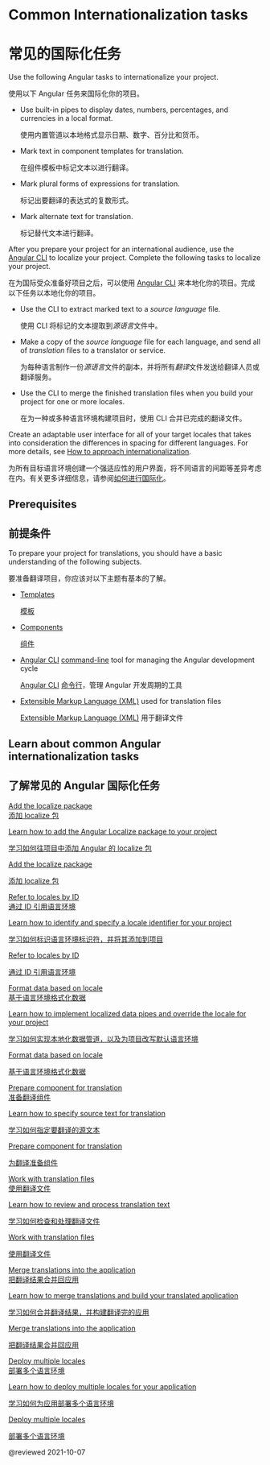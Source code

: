 # Common Internationalization tasks

# 常见的国际化任务

Use the following Angular tasks to internationalize your project.

使用以下 Angular 任务来国际化你的项目。

* Use built-in pipes to display dates, numbers, percentages, and currencies in a local format.

  使用内置管道以本地格式显示日期、数字、百分比和货币。

* Mark text in component templates for translation.

  在组件模板中标记文本以进行翻译。

* Mark plural forms of expressions for translation.

  标记出要翻译的表达式的复数形式。

* Mark alternate text for translation.

  标记替代文本进行翻译。

After you prepare your project for an international audience, use the [Angular CLI][AioCliMain] to localize your project.
Complete the following tasks to localize your project.

在为国际受众准备好项目之后，可以使用 [Angular CLI][AioCliMain] 来本地化你的项目。完成以下任务以本地化你的项目。

* Use the CLI to extract marked text to a *source language* file.

  使用 CLI 将标记的文本提取到*源语言*文件中。

* Make a copy of the *source language* file for each language, and send all of *translation* files to a translator or service.

  为每种语言制作一份*源语言*文件的副本，并将所有*翻译*文件发送给翻译人员或翻译服务。

* Use the CLI to merge the finished translation files when you build your project for one or more locales.

  在为一种或多种语言环境构建项目时，使用 CLI 合并已完成的翻译文件。

<div class="alert is-helpful">

Create an adaptable user interface for all of your target locales that takes into consideration the differences in spacing for different languages.
For more details, see [How to approach internationalization][ThinkwithgoogleMarketfinderIntlEnUsGuideHowToApproachI18nOverview].

为所有目标语言环境创建一个强适应性的用户界面，将不同语言的间距等差异考虑在内。有关更多详细信息，请参阅[如何进行国际化][ThinkwithgoogleMarketfinderIntlEnUsGuideHowToApproachI18nOverview]。

</div>

## Prerequisites

## 前提条件

To prepare your project for translations, you should have a basic understanding of the following subjects.

要准备翻译项目，你应该对以下主题有基本的了解。

* [Templates][AioGuideGlossaryTemplate]

  [模板][AioGuideGlossaryTemplate]

* [Components][AioGuideGlossaryComponent]

  [组件][AioGuideGlossaryComponent]

* [Angular CLI][AioCliMain] [command-line][AioGuideGlossaryCommandLineInterfaceCli] tool for managing the Angular development cycle

  [Angular CLI][AioCliMain] [命令行][AioGuideGlossaryCommandLineInterfaceCli]，管理 Angular 开发周期的工具

* [Extensible Markup Language (XML)][W3Xml] used for translation files

  [Extensible Markup Language (XML)][W3Xml] 用于翻译文件

## Learn about common Angular internationalization tasks

## 了解常见的 Angular 国际化任务

<div class="card-container">
    <a href="guide/i18n-common-add-package" class="docs-card" title="Add the localize package">
      <section>Add the localize package</section>
      <section>添加 localize 包</section>
      <p>Learn how to add the Angular Localize package to your project</p>
      <p>学习如何往项目中添加 Angular 的 localize 包</p>
      <p class="card-footer">Add the localize package</p>
      <p class="card-footer">添加 localize 包</p>
  </a>
  <a href="guide/i18n-common-locale-id" class="docs-card" title="Refer to locales by ID">
    <section>Refer to locales by ID</section>
    <section>通过 ID 引用语言环境</section>
    <p>Learn how to identify and specify a locale identifier for your project</p>
    <p>学习如何标识语言环境标识符，并将其添加到项目</p>
    <p class="card-footer">Refer to locales by ID</p>
    <p class="card-footer">通过 ID 引用语言环境</p>
  </a>
  <a href="guide/i18n-common-format-data-locale" class="docs-card" title="Format data based on locale">
    <section>Format data based on locale</section>
    <section>基于语言环境格式化数据</section>
    <p>Learn how to implement localized data pipes and override the locale for your project</p>
    <p>学习如何实现本地化数据管道，以及为项目改写默认语言环境</p>
    <p class="card-footer">Format data based on locale</p>
    <p class="card-footer">基于语言环境格式化数据</p>
  </a>
  <a href="guide/i18n-common-prepare" class="docs-card" title="Prepare component for translation">
    <section>Prepare component for translation</section>
    <section>准备翻译组件</section>
    <p>Learn how to specify source text for translation</p>
    <p>学习如何指定要翻译的源文本</p>
    <p class="card-footer">Prepare component for translation</p>
    <p class="card-footer">为翻译准备组件</p>
  </a>
  <a href="guide/i18n-common-translation-files" class="docs-card" title="Work with translation files">
    <section>Work with translation files</section>
    <section>使用翻译文件</section>
    <p>Learn how to review and process translation text</p>
    <p>学习如何检查和处理翻译文件</p>
    <p class="card-footer">Work with translation files</p>
    <p class="card-footer">使用翻译文件</p>
  </a>
  <a href="guide/i18n-common-merge" class="docs-card" title="Merge translations into the application">
    <section>Merge translations into the application</section>
    <section>把翻译结果合并回应用</section>
    <p>Learn how to merge translations and build your translated application</p>
    <p>学习如何合并翻译结果，并构建翻译完的应用</p>
    <p class="card-footer">Merge translations into the application</p>
    <p class="card-footer">把翻译结果合并回应用</p>
  </a>
  <a href="guide/i18n-common-deploy" class="docs-card" title="Deploy multiple locales">
    <section>Deploy multiple locales</section>
    <section>部署多个语言环境</section>
    <p>Learn how to deploy multiple locales for your application</p>
    <p>学习如何为应用部署多个语言环境</p>
    <p class="card-footer">Deploy multiple locales</p>
    <p class="card-footer">部署多个语言环境</p>
  </a>
</div>

<!-- links -->

[AioCliMain]: cli "CLI Overview and Command Reference | Angular"

[AioGuideGlossaryCommandLineInterfaceCli]: guide/glossary#command-line-interface-cli "command-line interface (CLI) - Glossary | Angular"

[AioGuideGlossaryComponent]: guide/glossary#component "component - Glossary | Angular"

[AioGuideGlossaryTemplate]: guide/glossary#template "template - Glossary | Angular"

<!-- external links -->

[ThinkwithgoogleMarketfinderIntlEnUsGuideHowToApproachI18nOverview]: https://marketfinder.thinkwithgoogle.com/intl/en_us/guide/how-to-approach-i18n#overview "Overview - How to approach internationalization | Market Finder | Think with Google"

[W3Xml]: https://www.w3.org/XML "Extensible Markup Language (XML) | W3C"

<!-- end links -->

@reviewed 2021-10-07